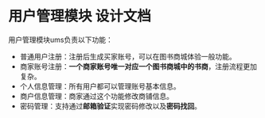 # 用户管理模块 设计文档

用户管理模块ums负责以下功能：

- 普通用户注册：注册后生成买家账号，可以在图书商城体验一般功能。
- 商家账号注册：**一个商家账号唯一对应一个图书商城中的书商**，注册流程更加复杂。
- 个人信息管理：所有用户都可以管理账号基本信息。
- 商户信息管理：商家通过这个功能修改商铺信息。
- 密码管理：支持通过**邮箱验证**实现密码修改以及**密码找回**。